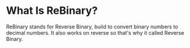 # What Is ReBinary?
ReBinary stands for Reverse Binary, build to convert binary numbers to decimal numbers. 
It also works on reverse so that's why it called Reverse Binary.
